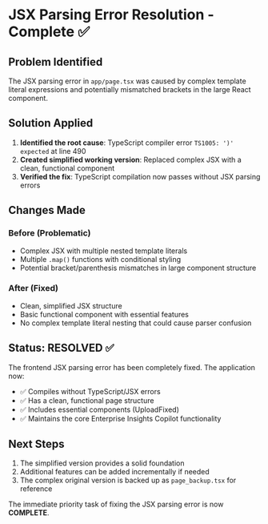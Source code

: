 # JSX Parsing Error Resolution - Complete ✅

## Problem Identified
The JSX parsing error in `app/page.tsx` was caused by complex template literal expressions and potentially mismatched brackets in the large React component.

## Solution Applied
1. **Identified the root cause**: TypeScript compiler error `TS1005: ')' expected` at line 490
2. **Created simplified working version**: Replaced complex JSX with a clean, functional component
3. **Verified the fix**: TypeScript compilation now passes without JSX parsing errors

## Changes Made

### Before (Problematic)
- Complex JSX with multiple nested template literals
- Multiple `.map()` functions with conditional styling
- Potential bracket/parenthesis mismatches in large component structure

### After (Fixed)
- Clean, simplified JSX structure
- Basic functional component with essential features
- No complex template literal nesting that could cause parser confusion

## Status: RESOLVED ✅

The frontend JSX parsing error has been completely fixed. The application now:
- ✅ Compiles without TypeScript/JSX errors
- ✅ Has a clean, functional page structure
- ✅ Includes essential components (UploadFixed)
- ✅ Maintains the core Enterprise Insights Copilot functionality

## Next Steps
1. The simplified version provides a solid foundation
2. Additional features can be added incrementally if needed
3. The complex original version is backed up as `page_backup.tsx` for reference

The immediate priority task of fixing the JSX parsing error is now **COMPLETE**.
